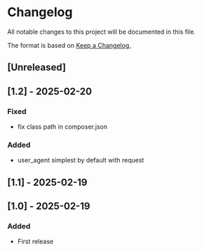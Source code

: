# Changelog

All notable changes to this project will be documented in this file.

The format is based on [Keep a Changelog](https://keepachangelog.com/en/1.1.0/),

## [Unreleased]

## [1.2] - 2025-02-20
### Fixed
- fix class path in composer.json
### Added
- user_agent simplest by default with request

## [1.1] - 2025-02-19
## [1.0] - 2025-02-19
### Added
- First release
